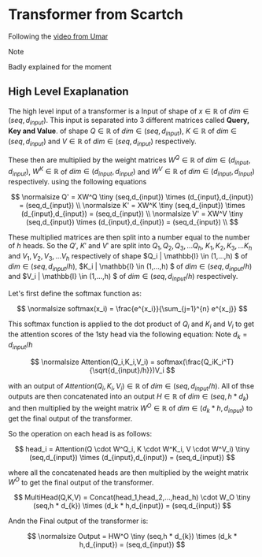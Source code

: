 # Transformer from Scartch

Following the [video from Umar](https://www.youtube.com/watch?v=ISNdQcPhsts&t=229s)

> [!NOTE] 
> Badly explained for the moment

## High Level Exaplanation

The high level input of a transformer is a Input of shape of $x \in \mathbb{R}$ of $dim \in (seq,d_{input})$. This input is separated into 3 different matrices called **Query, Key and Value**. of shape $Q \in \mathbb{R}$ of $dim \in (seq,d_{input})$, $K \in \mathbb{R}$ of $dim \in (seq,d_{input})$ and $V \in \mathbb{R}$ of $dim \in (seq,d_{input})$ respectively.

These then are multiplied by the weight matrices $W^Q \in \mathbb{R}$ of $dim \in (d_{input},d_{input})$, $W^K \in \mathbb{R}$ of $dim \in (d_{input},d_{input})$ and $W^V \in \mathbb{R}$ of $dim \in (d_{input},d_{input})$ respectively. using the following equations

$$
\normalsize Q' = XW^Q    \tiny (seq,d_{input}) \times (d_{input},d_{input}) = (seq,d_{input}) \\
\normalsize K' = XW^K    \tiny  (seq,d_{input}) \times (d_{input},d_{input}) = (seq,d_{input}) \\
\normalsize V' = XW^V    \tiny   (seq,d_{input}) \times (d_{input},d_{input}) = (seq,d_{input}) \\
$$

These multiplied matrices are then split into a number equal to the number of $h$ heads. So the $Q'$, $K'$ and $V'$ are split into $Q_1, Q_2, Q_3, ... Q_h$, $K_1, K_2, K_3, ... K_h$ and $V_1, V_2, V_3, ... V_h$ respectively of shape $Q_i | \mathbb{I} \in (1,...,h) $ of $dim \in (seq,d_{input}/h)$, $K_i | \mathbb{I} \in (1,...,h) $ of $dim \in (seq,d_{input}/h)$ and $V_i | \mathbb{I} \in (1,...,h) $ of $dim \in (seq,d_{input}/h)$ respectively.

Let's first define the softmax function as: 

$$
\normalsize softmax(x_i) = \frac{e^{x_i}}{\sum_{j=1}^{n} e^{x_j}}
$$

This softmax function is applied to the dot product of $Q_i$ and $K_i$ and $V_i$ to get the attention scores of the 1sty head via the following equation: Note $d_{k} = d_{input}/h$

$$
\normalsize Attention(Q_i,K_i,V_i) = softmax(\frac{Q_iK_i^T}{\sqrt{d_{input}/h}})V_i
$$

with an output of $Attention(Q_i,K_i,V_i) \in \mathbb{R}$ of $dim \in (seq,d_{input}/h)$. All of thse outputs are then concatenated into an output $H \in \mathbb{R}$ of $dim \in (seq,h * d_{k})$ and then multiplied by the weight matrix $W^O \in \mathbb{R}$ of $dim \in (d_k * h,d_{input})$ to get the final output of the transformer. 

So the operation on each head is as follows:

$$
head_i = Attention(Q \cdot W^Q_i, K \cdot W^K_i, V \cdot W^V_i) \tiny (seq,d_{input}) \times (d_{input},d_{input}) = (seq,d_{input})
$$ 

where all the concatenated heads are then multiplied by the weight matrix $W^O$ to get the final output of the transformer.

$$
MultiHead(Q,K,V) = Concat(head_1,head_2,...,head_h) \cdot W_O \tiny   (seq,h * d_{k}) \times (d_k * h,d_{input}) = (seq,d_{input})
$$

Andn the Final output of the transformer is:

$$
\normalsize Output = HW^O    \tiny (seq,h * d_{k}) \times (d_k * h,d_{input}) = (seq,d_{input})
$$